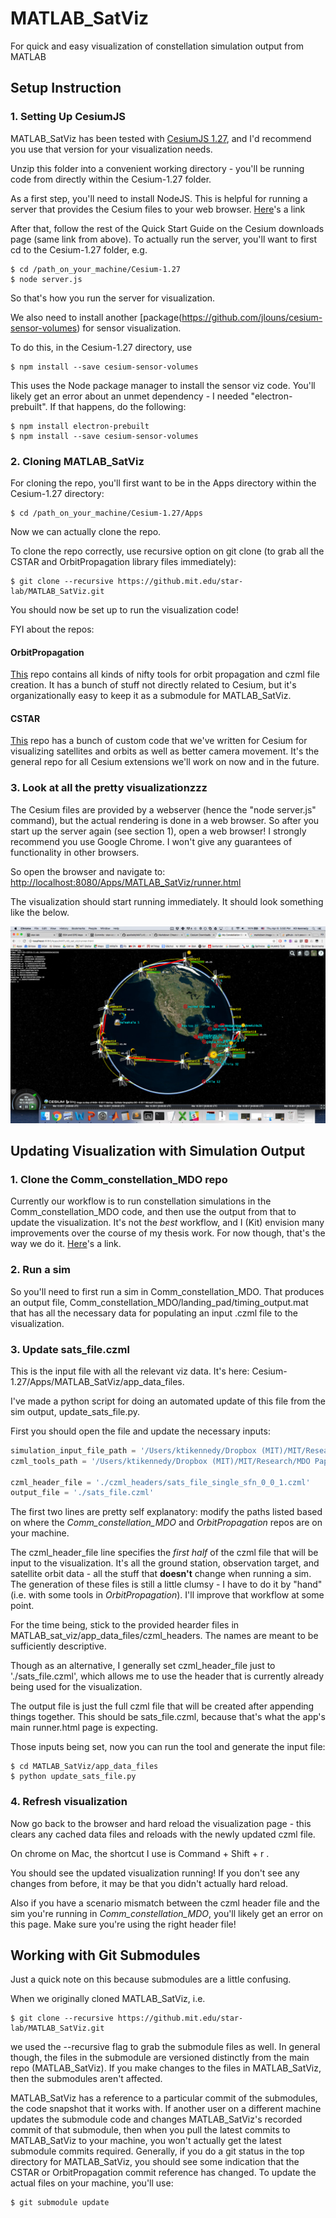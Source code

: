 # MATLAB_SatViz
For quick and easy visualization of constellation simulation output from MATLAB

## Setup Instruction

### 1. Setting Up CesiumJS

MATLAB_SatViz has been tested with [CesiumJS 1.27](https://cesiumjs.org/downloads.html), and I'd recommend you use that version for your visualization needs.

Unzip this folder into a convenient working directory - you'll be running code from directly within the Cesium-1.27 folder.

As a first step, you'll need to install NodeJS. This is helpful for running a server that provides the Cesium files to your web browser. [Here](https://nodejs.org/en/)'s a link

After that, follow the rest of the Quick Start Guide on the Cesium downloads page (same link from above). To actually run the server, you'll want to first cd to the Cesium-1.27 folder, e.g.

```
$ cd /path_on_your_machine/Cesium-1.27
$ node server.js
```

So that's how you run the server for visualization.

We also need to install another [package(https://github.com/jlouns/cesium-sensor-volumes) for sensor visualization.

To do this, in the Cesium-1.27 directory, use
```
$ npm install --save cesium-sensor-volumes
```

This uses the Node package manager to install the sensor viz code. You'll likely get an error about an unmet dependency - I needed "electron-prebuilt". If that happens, do the following:

```
$ npm install electron-prebuilt
$ npm install --save cesium-sensor-volumes
```




### 2. Cloning MATLAB_SatViz

For cloning the repo, you'll first want to be in the Apps directory within the Cesium-1.27 directory:

```
$ cd /path_on_your_machine/Cesium-1.27/Apps
```

Now we can actually clone the repo.

To clone the repo correctly, use recursive option on git clone (to grab all the CSTAR and OrbitPropagation library files immediately):

```
$ git clone --recursive https://github.mit.edu/star-lab/MATLAB_SatViz.git
```

You should now be set up to run the visualization code!

FYI about the repos:

#### OrbitPropagation

[This](https://github.mit.edu/star-lab/OrbitPropagation) repo contains all kinds of nifty tools for orbit propagation and czml file creation. It has a bunch of stuff not directly related to Cesium, but it's organizationally easy to keep it as a submodule for MATLAB_SatViz.

#### CSTAR

[This](https://github.mit.edu/star-lab/CSTAR) repo has a bunch of custom code that we've written for Cesium for visualizing satellites and orbits as well as better camera movement. It's the general repo for all Cesium extensions we'll work on now and in the future.

### 3. Look at all the pretty visualizationzzz

The Cesium files are provided by a webserver (hence the "node server.js" command), but the actual rendering is done in a web browser. So after you start up the server again (see section 1), open a web browser! I strongly recommend you use Google Chrome. I won't give any guarantees of functionality in other browsers.

So open the browser and navigate to: [http://localhost:8080/Apps/MATLAB_SatViz/runner.html](http://localhost:8080/Apps/MATLAB_SatViz/runner.html)

The visualization should start running immediately. It should look something like the below.

![Viz image](viz_shot.png)


## Updating Visualization with Simulation Output

### 1. Clone the Comm_constellation_MDO repo

Currently our workflow is to run constellation simulations in the Comm_constellation_MDO code, and then use the output from that to update the visualization. It's not the *best* workflow, and I (Kit) envision many improvements over the course of my thesis work. For now though, that's the way we do it. [Here](https://github.com/ebclements/Comm_constellation_MDO)'s a link.

### 2. Run a sim

So you'll need to first run a sim in Comm_constellation_MDO. That produces an output file, Comm_constellation_MDO/landing_pad/timing_output.mat that has all the necessary data for populating an input .czml file to the visualization.

### 3. Update sats_file.czml

This is the input file with all the relevant viz data. It's here: Cesium-1.27/Apps/MATLAB_SatViz/app_data_files.

I've made a python script for doing an automated update of this file from the sim output, update_sats_file.py.

First you should open the file and update the necessary inputs:

```python
simulation_input_file_path = '/Users/ktikennedy/Dropbox (MIT)/MIT/Research/MDO Paper Work/Comm_constellation_MDO/landing_pad/timing_output.mat'
czml_tools_path = '/Users/ktikennedy/Dropbox (MIT)/MIT/Research/MDO Paper Work/OrbitPropagation/czml/Tools'

czml_header_file = './czml_headers/sats_file_single_sfn_0_0_1.czml'
output_file = './sats_file.czml'
```

The first two lines are pretty self explanatory: modify the paths listed based on where the *Comm_constellation_MDO* and *OrbitPropagation* repos are on your machine.

The czml_header_file line specifies the *first half* of the czml file that will be input to the visualization. It's all the ground station, observation target, and satellite orbit data - all the stuff that **doesn't** change when running a sim. The generation of these files is still a little clumsy - I have to do it by "hand" (i.e. with some tools in *OrbitPropagation*). I'll improve that workflow at some point.

For the time being, stick to the provided hearder files in MATLAB_sat_viz/app_data_files/czml_headers. The names are meant to be sufficiently descriptive.

Though as an alternative, I generally set czml_header_file just to './sats_file.czml', which allows me to use the header that is currently already being used for the visualization.

The output file is just the full czml file that will be created after appending things together. This should be sats_file.czml, because that's what the app's main runner.html page is expecting.

Those inputs being set, now you can run the tool and generate the input file:

```
$ cd MATLAB_SatViz/app_data_files
$ python update_sats_file.py
```

### 4. Refresh visualization

Now go back to the browser and hard reload the visualization page - this clears any cached data files and reloads with the newly updated czml file.

On chrome on Mac, the shortcut I use is Command + Shift + r .

You should see the updated visualization running! If you don't see any changes from before, it may be that you didn't actually hard reload.

Also if you have a scenario mismatch between the czml header file and the sim you're running in *Comm_constellation_MDO*, you'll likely get an error on this page. Make sure you're using the right header file!

## Working with Git Submodules

Just a quick note on this because submodules are a little confusing.

When we originally cloned MATLAB_SatViz, i.e.
```
$ git clone --recursive https://github.mit.edu/star-lab/MATLAB_SatViz.git
```
we used the --recursive flag to grab the submodule files as well. In general though, the files in the submodule are versioned distinctly from the main repo (MATLAB_SatViz). If you make changes to the files in MATLAB_SatViz, then the submodules aren't affected.

MATLAB_SatViz has a reference to a particular commit of the submodules, the code snapshot that it works with. If another user on a different machine updates the submodule code and changes MATLAB_SatViz's recorded commit of that submodule, then when you pull the latest commits to MATLAB_SatViz to your machine, you won't actually get the latest submodule commits required. Generally, if you do a git status in the top directory for MATLAB_SatViz, you should see some indication that the CSTAR or OrbitPropagation commit reference has changed. To update the actual files on your machine, you'll use:
```
$ git submodule update
```




